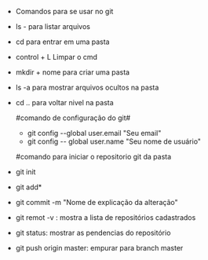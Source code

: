 - Comandos para se usar no git 

- ls - para listar arquivos

- cd para entrar em uma pasta

- control + L Limpar o cmd

- mkdir + nome  para criar uma pasta

- ls -a   para mostrar arquivos ocultos na pasta

- cd .. para voltar nivel na pasta

  #comando de configuração do git#

  - git config --global user.email "Seu email"
  - git config -- global user.name "Seu nome de usuário"

  #comando para iniciar o repositorio git da pasta

- git init

- git add*

- git commit -m "Nome de explicação da alteração"

- git remot -v : mostra a lista de repositórios cadastrados

- git status: mostrar as pendencias do repositório

- git push origin master: empurar para branch master 

  